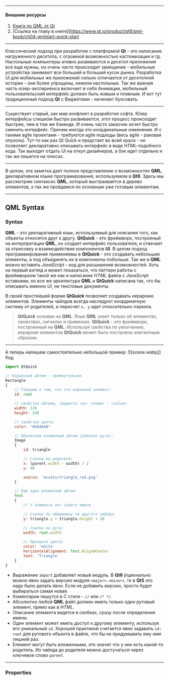 
---
#### Внешние ресурсы
1. [Книга по QML от Qt](https://www.qt.io/product/qt6/qml-book/preface-preface)
2. [Ссылка на главу в книге](https://www.qt.io/product/qt6/qml-book/ch04-qmlstart-quick-start
---

Классический подход при разработке с платформой **Qt** - это написание нагруженного десктопа, с огромной возможностью кастомизации и тд.
Настольные компьютеры ативно развиваются и десктоп приложения все еще нужны, но очень часто происходит замещение - мобильные устройства занимают все больший и больший кусок рынка. Разработка UI для мобильных же приложений сильно отличается от десктопной истории - они более упрощены, нежели настольные. Так же важная часть юзер-экспириенса включает в себя Анимации, мобильный пользовательский интерфейс должен быть живым и плавным. И вот тут традиционный подход **Qt** с Виджетами - начинает буксовать. 

---

Существует старый, как мир конфликт в разработке софта. Юзер интерфейсы слишком быстро развиваются, этот процесс происходит быстрее, чем в том же бэкенде. И очень часто заказчик хочет быстро сменить интерфейс. Причем иногда это координальные изменения. И с такими agile проектами - требуются agile подходы (весь agile - раковая опухоль).
Тут-то как раз Qt Quick и предстает во всей красе - он позволяет декларативно описывать интерфейс в виде HTML-подобного кода. Так выходит отдать UI на откуп дизайнеров, а бэк идет отдельно и так же пишется на плюсах.

---
В целом, эта заметка дает полное представление о возможностях __QML__, декларативном языке програмирования, используемом в **Qt6**. Здесь мы рассмотрим синтаксис **QML**, который выстраивается в дерево элементов, а так же пройдемся по основным уже готовым элементам. 

---
## QML Syntax
### Syntax
**QML** - это декларативный язык, используемый для описания того, как объекты относятся друг к другу.
**QtQuick** - это фреймворк, построеный на интерпретации **QML**, он создает интерфейс пользователя, и отвечает за отрисовку и взаимодействие компонентов **UI**.
В целом подход программирования применяемы в **QtQuick** - это создавать небольшие элементы, а под объединять их в компоненты побольше. Так же в **QML** можно вставить _JavaScript_ - код для расширения возможностей. Хоть на первый взгляд и может показаться, что паттерн работы с фреймворком такой же как и написание _HTML_ файла с _JavaScript_ вставками, но все же архитектура **QML** и **QtQuick** написана так, что бы описывать именно _UI_, не текстовые документы.

В своей простейшей форме **QtQuick** позволяет создавать иерархию элементов. Элементы чайлдов всегда наследуют координатную систему от родителей, и пересчет `x, y`  идет относительно пэрента.
> **QtQuick** основан на **QML**. Язык **QML** знает только об элементах, свойствах, сигналах и привязках. **QtQuick** - это фреймворк, построенный на **QML**. Используя свойства по умолчанию, иерархия элементов **QtQuick** может быть построена элегантным образом.

---
А теперь напишем самостоятельно небольшой пример:
![[scene.webp]]
Код
```js
import QtQuick

// Корренной айтем - прямоугольник
Rectangle
{
	// Говорим о том, что это коренной элемент:
	id: root

	// свойства айтема, задаются так: <name> : <value>
	width: 120
	height: 240

	// свойство цвета:
	color: "#4A4A4A"

	// Объявляем вложенный айтем (ребенок рута):
	Image
	{
		id: triangle

		// Ссылка на родителя:
		x: (parent.width - width) / 2
		y: 40

		source: 'assets/triangle_red.png'
	}

	// Ещё один вложенный айтем
	Text
	{
		// У элемента нет своего имени

		// Ссылка по айдишнику на другого чайлда:
		y: triangle.y + triangle.height + 20

		// Ссылка на рута:
		width: root.width
	
		// Проперти цвета:
		color: 'white'
		horizontalAlignment: Text.AlignHCenter
		text: 'Triangle'
	}
}
```

-  Выражение `import` добавляет новый модуль. В **Qt6** jпционально можно явно задать версию модуля `<major>.<minor>`, тк в **Qt5** это надо было делать явно. Если не добавить версию, просто будет выбираться самая новая.
- Коментарии пишутся в C стиле - `//` или `/* */`.
- Абсолютно любой **QML** файл должен иметь только один рутовый элемент, прямо как в *HTML*.
- Описание элемента ведется в скобках, сразу после определения имени.
- Один элемент может иметь доступ к другому элементу, используя его уникальный `id`.
  Хорошей практикой считается явно задавать `id: root` для рутового объекта в файле, что бы не придумывать ему имя лишний раз. 
- Елемент могут быть *вложенными*, это значит что у них есть какой-то родитель. Из чайлда до родителя можно достучаться через ключевое слово `parent`.
---
### Properties
